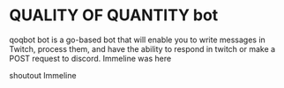 # QUALITY OF QUANTITY  bot

qoqbot bot is a go-based bot that will enable you to write messages in Twitch, process them, and have the ability to 
respond in twitch or make a POST request to discord.
Immeline was here

shoutout Immeline
